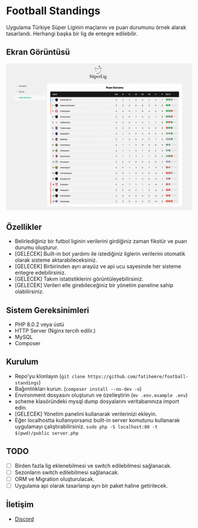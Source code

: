 # Football Standings
Uygulama Türkiye Süper Liginin maçlarını ve puan durumunu örnek alarak tasarlandı. 
Herhangi başka bir lig de entegre edilebilir.

## Ekran Görüntüsü
![Screenshot](https://raw.githubusercontent.com/fatihemre/football-standings/master/screenshot.png)

## Özellikler
* Belirlediğiniz bir futbol liginin verilerini girdiğiniz zaman fikstür ve puan durumu oluşturur.
* [GELECEK] Built-in bot yardımı ile istediğiniz liglerin verilerini otomatik olarak sisteme aktarabileceksiniz.
* [GELECEK] Birbirinden ayrı arayüz ve api ucu sayesinde her sisteme entegre edebilirsiniz.
* [GELECEK] Takım istatistiklerini görüntüleyebilirsiniz.
* [GELECEK] Verileri elle girebileceğiniz bir yönetim paneline sahip olabilirsiniz.

## Sistem Gereksinimleri
* PHP 8.0.2 veya üstü
* HTTP Server (Nginx tercih edilir.)
* MySQL
* Composer

## Kurulum
* Repo'yu klonlayın (`git clone https://github.com/fatihemre/football-standings`)
* Bağımlılıkları kurun. (`composer install --no-dev -o`)
* Environment dosyasını oluşturun ve özelleştirin (`mv .env.example .env`)
* scheme klasöründeki mysql dump dosyalarını veritabanınıza import edin.
* [GELECEK] Yönetim panelini kullanarak verilerinizi ekleyin.
* Eğer localhostta kullanıyorsanız built-in server komutunu kullanarak uygulamayı çalıştırabilirsiniz. `sudo php -S localhost:80 -t $(pwd)/public server.php`


## TODO
- [ ] Birden fazla lig eklenebilmesi ve switch edilebilmesi sağlanacak.
- [ ] Sezonların switch edilebilmesi sağlanacak.
- [ ] ORM ve Migration oluşturulacak.
- [ ] Uygulama api olarak tasarlanıp ayrı bir paket haline getirilecek.

## İletişim
* [Discord](https://discord.gg/2Ng5PGbrgd)
